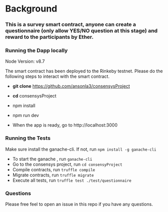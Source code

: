 # Background
### This is a survey smart contract, anyone can create a questionnaire (only allow YES/NO question at this stage) and reward to the participants by Ether. 


### Running the Dapp locally

Node Version: v8.7

The smart contract has been deployed to the Rinkeby testnet. Please do the following steps to interact with the smart contract.

* **git clone** https://github.com/ansonla3/consensysProject

* **cd** consensysProject

* npm install

* npm run dev

* When the app is ready, go to http://localhost:3000


### Running the Tests

Make sure install the ganache-cli. If not, run `npm install -g ganache-cli`

* To start the ganache , run `ganache-cli`
* Go to the consensys project, run `cd consensyProject`
* Compile contracts, run `truffle compile`
* Migrate contracts, run `truffle migrate`
* Execute all tests, run `truffle test ./test/questionnaire`

### Questions
Please free feel to open an issue in this repo if you have any questions.
